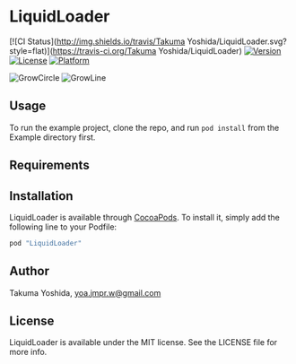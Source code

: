 # LiquidLoader

[![CI Status](http://img.shields.io/travis/Takuma Yoshida/LiquidLoader.svg?style=flat)](https://travis-ci.org/Takuma Yoshida/LiquidLoader)
[![Version](https://img.shields.io/cocoapods/v/LiquidLoader.svg?style=flat)](http://cocoapods.org/pods/LiquidLoader)
[![License](https://img.shields.io/cocoapods/l/LiquidLoader.svg?style=flat)](http://cocoapods.org/pods/LiquidLoader)
[![Platform](https://img.shields.io/cocoapods/p/LiquidLoader.svg?style=flat)](http://cocoapods.org/pods/LiquidLoader)

![GrowCircle](https://github.com/yoavlt/LiquidLoader/blob/master/Demo/grow-circle.gif?raw=true)
![GrowLine](https://github.com/yoavlt/LiquidLoader/blob/master/Demo/grow-line.gif?raw=true)

## Usage

To run the example project, clone the repo, and run `pod install` from the Example directory first.

## Requirements

## Installation

LiquidLoader is available through [CocoaPods](http://cocoapods.org). To install
it, simply add the following line to your Podfile:

```ruby
pod "LiquidLoader"
```

## Author

Takuma Yoshida, yoa.jmpr.w@gmail.com

## License

LiquidLoader is available under the MIT license. See the LICENSE file for more info.
